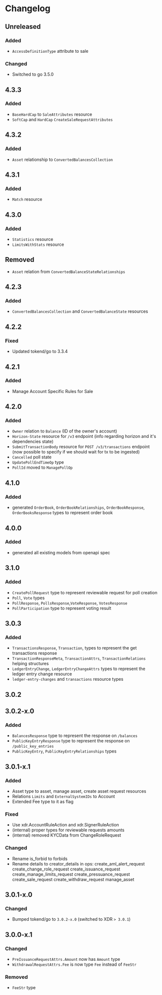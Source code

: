 # Changelog

## Unreleased

### Added

* `AccessDefinitionType` attribute to sale

### Changed

* Switched to go 3.5.0

## 4.3.3

### Added

* `BaseHardCap` to `SaleAttributes` resource
* `SoftCap` and `HardCap` `CreateSaleRequestAttributes`

## 4.3.2

### Added

* `Asset` relationship to `ConvertedBalancesCollection`

## 4.3.1

### Added
* `Match` resource

## 4.3.0

### Added
* `Statistics` resource
* `LimitsWithStats` resource

## Removed
* `Asset` relation from `ConvertedBalanceStateRelationships`

## 4.2.3
### Added
* `ConvertedBalancesCollection` and `ConvertedBalanceState` resources

## 4.2.2
### Fixed
* Updated tokend/go to 3.3.4
## 4.2.1
### Added
* Manage Account Specific Rules for Sale
## 4.2.0

### Added 

* `Owner` relation to `Balance` (ID of the owner's account)
* `Horizon-State` resource for `/v3` endpoint (info regarding horizon and it's dependencies state)
* `SubmitTransactionBody` resource for `POST /v3/transactions` endpoint (now possible to specify if we should wait for tx to be ingested)
* `Cancelled` poll state
* `UpdatePollEndTimeOp` type
* `PollId` moved to `ManagePollOp`

## 4.1.0

### Added

* generated `OrderBook`, `OrderBookRelationships`, `OrderBookResponse`, `OrderBooksResponse` types to represent order book

## 4.0.0

### Added

* generated all existing models from openapi spec

## 3.1.0

### Added
* `CreatePollRequest` type to represent reviewable request for poll creation
* `Poll`, `Vote` types
* `PollResponse`, `PollsResponse`,`VoteResponse`, `VotesResponse`
* `PollParticipation` type to represent voting result


## 3.0.3

### Added

* `TransactionsResponse`, `Transaction`,  types to represent the get transactions response
* `TransactionResponseMeta`, `TransactionAttrs`, `TransactionRelations` helping structures
* `LedgerEntryChange`, `LedgerEntryChangeAttrs` types to represent the ledger entry change resource
* `ledger-entry-changes` and `transactions` resource types

## 3.0.2

## 3.0.2-x.0

### Added

* `BalancesResponse` type to represent the response on `/balances`
* `PublicKeyEntryResponse` type to represent the response on `/public_key_entries`
* `PublicKeyEntry`, `PublicKeyEntryRelationships` types

## 3.0.1-x.1

### Added

* Asset type to asset, manage asset, create asset request resources
* Relations `Limits` and `ExternalSystemIDs` to Account
* Extended Fee type to it as flag

### Fixed

* Use xdr.AccountRuleAction and xdr.SignerRuleAction
* (internal) proper types for reviewable requests amounts
* (internal) removed KYCData from ChangeRoleRequest

### Changed

* Rename is_forbid to forbids
* Rename details to creator_details in ops:
    create_aml_alert_request
    create_change_role_request
    create_issuance_request
    create_manage_limits_request
    create_pressuance_request
    create_sale_request
    create_withdraw_request
    manage_asset

## 3.0.1-x.0

### Changed

* Bumped tokend/go to `3.0.2-x.0` (switched to XDR `> 3.0.1`)

## 3.0.0-x.1

### Changed

* `PreIssuanceRequestAttrs.Amount` now has `Amount` type
* `WithdrawalRequestAttrs.Fee` is now type `Fee` instead of `FeeStr`

### Removed

* `FeeStr` type
